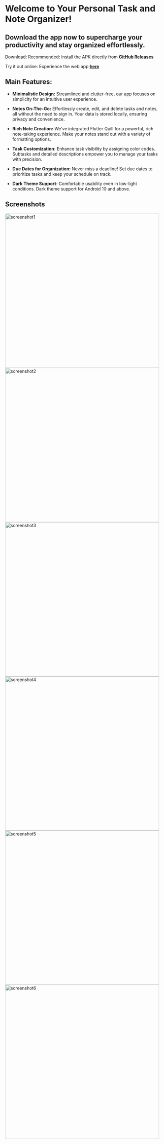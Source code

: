 # Welcome to Your Personal Task and Note Organizer!

## Download the app now to supercharge your productivity and stay organized effortlessly.

Download:
Recommended: Install the APK directly from **[GitHub Releases](https://github.com/aswin-asokan/To-Do/releases/tag/v1.1.7)**

Try it out online: Experience the web app **[here](https://todo-a5cfd.web.app/)**

## Main Features:

- **Minimalistic Design:** Streamlined and clutter-free, our app focuses on simplicity for an intuitive user experience.

- **Notes On-The-Go:** Effortlessly create, edit, and delete tasks and notes, all without the need to sign in. Your data is stored locally, ensuring privacy and convenience.

- **Rich Note Creation:** We've integrated Flutter Quill for a powerful, rich note-taking experience. Make your notes stand out with a variety of formatting options.

- **Task Customization:** Enhance task visibility by assigning color codes. Subtasks and detailed descriptions empower you to manage your tasks with precision.

- **Due Dates for Organization:** Never miss a deadline! Set due dates to prioritize tasks and keep your schedule on track.

- **Dark Theme Support:** Comfortable usability even in low-light conditions. Dark theme support for Android 10 and above.


## Screenshots
<div>
  <img src="https://github.com/aswin-asokan/To-Do/assets/86108610/d05c6172-42ea-4ea2-a176-1a287479f47e" alt="screenshot1" height="500">
  <img src="https://github.com/aswin-asokan/To-Do/assets/86108610/d95854db-21fb-42ef-aa35-05fac21a6f17" alt="screenshot2" height="500">
  <img src="https://github.com/aswin-asokan/To-Do/assets/86108610/c3ae4ce0-b653-48f8-b4db-911ffaf0b644" alt="screenshot3" height="500">
  <img src="https://github.com/aswin-asokan/To-Do/assets/86108610/ddb0c306-cdb0-4c5b-9687-59533d6097a2" alt="screenshot4" height="500">
  <img src="https://github.com/aswin-asokan/To-Do/assets/86108610/c8ce4970-c295-4260-87b8-3af8973dc74b" alt="screenshot5" height="500">
  <img src="https://github.com/aswin-asokan/To-Do/assets/86108610/57147bca-fd68-4a36-bcdd-59f29eb378bb" alt="screenshot6" height="500">
</div>
